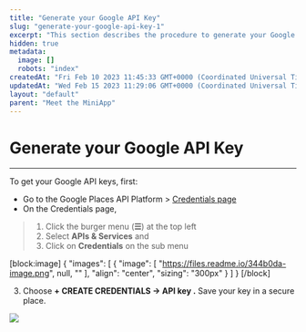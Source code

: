 ```yaml
---
title: "Generate your Google API Key"
slug: "generate-your-google-api-key-1"
excerpt: "This section describes the procedure to generate your Google API Key."
hidden: true
metadata: 
  image: []
  robots: "index"
createdAt: "Fri Feb 10 2023 11:45:33 GMT+0000 (Coordinated Universal Time)"
updatedAt: "Wed Feb 15 2023 11:29:06 GMT+0000 (Coordinated Universal Time)"
layout: "default"
parent: "Meet the MiniApp"
---
```

# Generate your Google API Key 
*** 
To get your Google API keys, first:

- Go to the Google Places API Platform > [Credentials page](https://console.cloud.google.com/project/_/google/maps-apis/credentials?utm_source=Docs_Credentials&_gl=1*1v16cg8*_ga*MTE5NjA2MTk0Mi4xNjc0NTcwNDIw*_ga_NRWSTWS78N*MTY3NDU3MDQyMC4xLjAuMTY3NDU3MDQ0MC4wLjAuMA..) 
- On the Credentials page, 

> 1. Click the burger menu (**☰**) at the top left 
> 2. Select **APIs & Services** and
> 3. Click on **Credentials** on the sub menu

[block:image]
{
  "images": [
    {
      "image": [
        "https://files.readme.io/344b0da-image.png",
        null,
        ""
      ],
      "align": "center",
      "sizing": "300px"
    }
  ]
}
[/block]


3. Choose **+ CREATE CREDENTIALS -> API key .**  Save your key in a secure place.

![](https://files.readme.io/ad16616-image.png)
